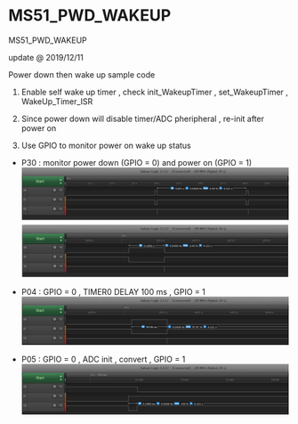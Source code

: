 # MS51_PWD_WAKEUP
 MS51_PWD_WAKEUP

update @ 2019/12/11

Power down then wake up sample code

1. Enable self wake up timer , check init_WakeupTimer , set_WakeupTimer , WakeUp_Timer_ISR

2. Since power down will disable timer/ADC pheripheral , re-init after power on

3. Use GPIO to monitor power on wake up status

- P30 : monitor power down (GPIO = 0) and power on (GPIO = 1)
![image](https://github.com/released/MS51_PWD_WAKEUP/blob/master/00_Wake_up.png)

- P04 : GPIO = 0 , TIMER0 DELAY 100 ms , GPIO = 1
![image](https://github.com/released/MS51_PWD_WAKEUP/blob/master/01_Timer0_Delay.png)

- P05 : GPIO = 0 , ADC init , convert , GPIO = 1
![image](https://github.com/released/MS51_PWD_WAKEUP/blob/master/02_ADC_Convert.png)
